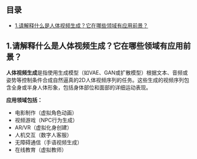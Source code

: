## 目录

- [1.请解释什么是人体视频生成？它在哪些领域有应用前景？](#1.请解释什么是人体视频生成？它在哪些领域有应用前景？)



<h2 id="1.请解释什么是人体视频生成？它在哪些领域有应用前景？">1.请解释什么是人体视频生成？它在哪些领域有应用前景？</h2>

**人体视频生成**是指使用生成模型（如VAE、GAN或扩散模型）根据文本、音频或姿势等控制条件合成自然逼真的2D人体视频序列的任务。这些生成的视频序列包含全身或半身人体形象，包括身体部位和面部的详细运动表现。

**应用领域包括：**
- 电影制作（虚拟角色动画）
- 视频游戏（NPC行为生成）
- AR/VR（虚拟化身创建）
- 人机交互（数字人客服）
- 无障碍通信（手语视频生成）
- 在线教育（虚拟教师）